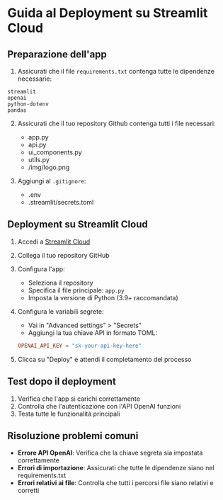 # Guida al Deployment su Streamlit Cloud

## Preparazione dell'app

1. Assicurati che il file `requirements.txt` contenga tutte le dipendenze necessarie:

```
streamlit
openai
python-dotenv
pandas
```

2. Assicurati che il tuo repository Github contenga tutti i file necessari:
   - app.py
   - api.py
   - ui_components.py
   - utils.py
   - /img/logo.png

3. Aggiungi al `.gitignore`:
   - .env
   - .streamlit/secrets.toml

## Deployment su Streamlit Cloud

1. Accedi a [Streamlit Cloud](https://streamlit.io/cloud)

2. Collega il tuo repository GitHub

3. Configura l'app:
   - Seleziona il repository
   - Specifica il file principale: `app.py`
   - Imposta la versione di Python (3.9+ raccomandata)

4. Configura le variabili segrete:
   - Vai in "Advanced settings" > "Secrets"
   - Aggiungi la tua chiave API in formato TOML:
   ```toml
   OPENAI_API_KEY = "sk-your-api-key-here"
   ```

5. Clicca su "Deploy" e attendi il completamento del processo

## Test dopo il deployment

1. Verifica che l'app si carichi correttamente
2. Controlla che l'autenticazione con l'API OpenAI funzioni
3. Testa tutte le funzionalità principali

## Risoluzione problemi comuni

- **Errore API OpenAI**: Verifica che la chiave segreta sia impostata correttamente
- **Errori di importazione**: Assicurati che tutte le dipendenze siano nel requirements.txt
- **Errori relativi ai file**: Controlla che tutti i percorsi file siano relativi e corretti